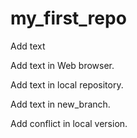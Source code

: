 ﻿# my_first_repo

Add text

Add text in Web browser.

Add text in local repository.

Add text in new_branch.

Add conflict in local version.
